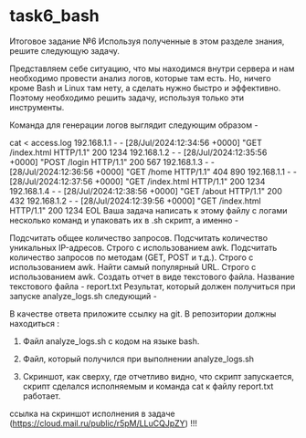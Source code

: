 # task6_bash
Итоговое задание  №6
Используя полученные в этом разделе знания, решите следующую задачу.

Представляем себе ситуацию, что мы находимся внутри сервера и нам необходимо провести анализ логов, которые там есть. Но, ничего кроме Bash и Linux там нету, а сделать нужно быстро и эффективно. Поэтому необходимо решить задачу, используя только эти инструменты.

Команда для генерации логов выглядит следующим образом - 

cat <<EOL > access.log
192.168.1.1 - - [28/Jul/2024:12:34:56 +0000] "GET /index.html HTTP/1.1" 200 1234
192.168.1.2 - - [28/Jul/2024:12:35:56 +0000] "POST /login HTTP/1.1" 200 567
192.168.1.3 - - [28/Jul/2024:12:36:56 +0000] "GET /home HTTP/1.1" 404 890
192.168.1.1 - - [28/Jul/2024:12:37:56 +0000] "GET /index.html HTTP/1.1" 200 1234
192.168.1.4 - - [28/Jul/2024:12:38:56 +0000] "GET /about HTTP/1.1" 200 432
192.168.1.2 - - [28/Jul/2024:12:39:56 +0000] "GET /index.html HTTP/1.1" 200 1234
EOL
Ваша задача написать к этому файлу с логами несколько команд и упаковать их в .sh скрипт, а именно - 

Подсчитать общее количество запросов.
Подсчитать количество уникальных IP-адресов. Строго с использованием awk.
Подсчитать количество запросов по методам (GET, POST и т.д.). Строго с использованием awk.
Найти самый популярный URL. Строго с использованием awk.
Создать отчет в виде текстового файла. Название текстового файла - report.txt
Результат, который должен получиться при запуске analyze_logs.sh следующий - 



В качестве ответа приложите ссылку на git. В репозитории должны находиться :

1. Файл analyze_logs.sh с кодом на языке bash.

2. Файл, который получился при выполнении analyze_logs.sh

3. Cкриншот, как сверху, где отчетливо видно, что скрипт запускается, скрипт сделался исполняемым и команда cat к файлу report.txt работает.






ссылка на скриншот исполнения в задаче
(https://cloud.mail.ru/public/r5pM/LLuCQJpZY)
!!!